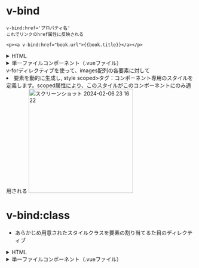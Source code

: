 # v-bind

```
v-bind:href='プロパティ名'
これでリンクのhref属性に反映される

<p><a v-bind:href="book.url">{{book.title}}</a></p>

```

<details>
  <summary>HTML</summary>
  
```
<!DOCTYPE html>
<html lang="ja">
  <head>
    <meta charset="UTF-8" />
    <script src="https://cdn.jsdelivr.net/npm/vue@2.7.11/dist/vue.js"></script>
    <style type="text/css">
      ul {
        list-style-type: none;
      }
    </style>

    <title>Document</title>
  </head>
  <body>
    <div id="app" class="container">
      <ul>
        <li>
          <img
            :id="images[0].id"
            :src="images[0].src"
            class="image"
            :alt="images[0].alt"
            :width="images[0].width"
          />
        </li>
        <li>
          <img
            :id="images[1].id"
            :src="images[1].src"
            class="image"
            :alt="images[1].alt"
            :width="images[1].width"
          />
        </li>
        <li>
          <img
            :id="images[2].id"
            :src="images[2].src"
            class="image"
            :alt="images[2].alt"
            :width="images[2].width"
          />
        </li>
      </ul>

      <p><a v-bind:href="book.url">{{book.title}}</a></p>
      <p></p>
      <p><span>{{book.author}}</span></p>
    </div>
    <script>
      new Vue({
        el: '#app',
        data: {
          book: {
            title: 'vueのホームページ',
            author: '作者',
            url: 'https://ja.vuejs.org/',
          },

          images: [
            {
              id: 'image1',
              src: './img/sample1.png',
              alt: '画像1です',
              width: '200',
            },
            {
              id: 'image2',
              src: './img/sample2.png',
              alt: '画像2です',
              width: '100',
            },
            {
              id: 'image3',
              src: './img/sample3.png',
              alt: '画像3です',
              width: '50',
            },
          ],
        },
      });
    </script>
  </body>
</html>

```

</details>

<details>
  <summary>単一ファイルコンポーネント（.vueファイル）</summary>
  
```
<template>
  <div class="container">
    <ul>
      <li v-for="(image, index) in images" :key="index">
        <img
          :id="image.id"
          :src="image.src"
          class="image"
          :alt="image.alt"
          :width="image.width"
        />
      </li>
    </ul>

    <p><a :href="book.url">{{ book.title }}</a></p>
    <p>{{ book.author }}</p>
  </div>
</template>

<script>
export default {
  data() {
    return {
      book: {
        title: 'vueのホームページ',
        author: '作者',
        url: 'https://ja.vuejs.org/',
      },
      images: [
        {
          id: 'image1',
          src: './img/sample1.png',
          alt: '画像1です',
          width: '200',
        },
        {
          id: 'image2',
          src: './img/sample2.png',
          alt: '画像2です',
          width: '100',
        },
        {
          id: 'image3',
          src: './img/sample3.png',
          alt: '画像3です',
          width: '50',
        },
      ],
    };
  },
};
</script>

<style scoped>
ul {
  list-style-type: none;
}
</style>

```

</details>
v-forディレクティブを使って、images配列の各要素に対して<li>要素を動的に生成し,
  style scoped>タグ：コンポーネント専用のスタイルを定義します。scoped属性により、このスタイルがこのコンポーネントにのみ適用される
  
<img width="279" alt="スクリーンショット 2024-02-06 23 16 22" src="https://github.com/kb8864/Study-Notes/assets/128299525/06d567c1-6f44-4977-b928-fb75a1f1b56d">


# v-bind:class
- あらかじめ用意されたスタイルクラスを要素の割り当てるた目のディレクティブ
<details>
  <summary>HTML</summary>
  
```
<!DOCTYPE html>
<html lang="ja">
  <head>
    <meta charset="UTF-8" />
    <title>Vue.js</title>
  </head>
  <body>
    <div id="app">
      <div class="small" v-bind:class="{ color, frame: isChange }">
        皆さん、こんにちは！
      </div>
    </div>
    <script src="https://cdn.jsdelivr.net/npm/vue@2.7.11/dist/vue.js"></script>
    <script>
      new Vue({
        el: '#app',
        data: {
          color: true,
          isChange: true,
        },
      });
    </script>
  </body>
</html>
****
```

</details>

<details>
  <summary>単一ファイルコンポーネント（.vueファイル）</summary>
  
```
<template>
  <div class="small" :class="{ color, frame: isChange }">
    皆さん、こんにちは！
  </div>
</template>

<script>
export default {
  data() {
    return {
      color: true,
      isChange: true,
    };
  },
};
</script>

<style>
/* ここに必要なスタイルを追加します。 */
.color {
  /* colorクラスがtrueのときのスタイルを定義 */
  color: red ;
}

.frame {
  /* frameクラスがtrueのときのスタイルを定義 */
}

.small {
  /* smallクラスのスタイルを定義 */
}
</style>

```

</details>

<template>タグ：コンポーネントのHTMLマークアップを含みます。ここでは、class属性にバインディングを使用して、colorとisChangeデータプロパティに基づいてクラスを動的に適用していま
<style>タグ：コンポーネント専用のスタイルを定義します。必要に応じて、.color、.frame、.smallクラスのスタイルをここに追加

# v-bind:style
```
v-bind:style="{スタイル名:値,...}"
```
<details>
  <summary>HTML</summary>
  
```
<!DOCTYPE html>
<html lang="ja">
  <head>
    <meta charset="UTF-8" />
    <title>Vue.js</title>
  </head>
  <body>
    <div id="app">
      <div
        class="small"
        v-bind:style="{ color: color, 'background-color': backgroundColor,
        fontsize: fontsize + 'px'}"
      >
        皆さん、こんにちは！
      </div>
    </div>

    <div id="app1">
      <div
        class="small"
        v-bind:style="{ color: color, 'background-color': backgroundColor,
        fontsize: fontsize + 'px'}"
      >
        皆さん、元気かい！
      </div>
    </div>

    <script src="https://cdn.jsdelivr.net/npm/vue@2.7.11/dist/vue.js"></script>
    <script>
      new Vue({
        el: '#app',
        data: {
          color: 'white',
          backgroundColor: 'blue',
          fontsize: 30,
        },
      });

      new Vue({
        el: '#app1',
        data: {
          color: 'white',
          backgroundColor: 'red',
          fontsize: 100,
        },
      });
    </script>
  </body>
</html>

```

</details>


<details>
  <summary>単一ファイルコンポーネント（.vueファイル）</summary>
  2つの異なるスタイルのテキストを表示する2つのコンポーネントを1つのファイルに統合していますが、通常はコンポーネントごとにファイルを分ける方が一般的
```
<template>
  <div>
    <div
      class="small"
      :style="{ color: color, 'background-color': backgroundColor, fontSize: fontSize + 'px' }"
    >
      皆さん、こんにちは！
    </div>

    <div
      class="large"
      :style="{ color: color1, 'background-color': backgroundColor1, fontSize: fontSize1 + 'px' }"
    >
      皆さん、元気かい！
    </div>
  </div>
</template>

<script>
export default {
  data() {
    return {
      // コンポーネントの最初の部分のスタイル
      color: 'white',
      backgroundColor: 'blue',
      fontSize: 30,
      // コンポーネントの2番目の部分のスタイル
      color1: 'white',
      backgroundColor1: 'red',
      fontSize1: 100,
    };
  },
};
</script>

<style>
.small {
  /* smallクラスのスタイルを定義 */
}

.large {
  /* largeクラスのスタイルを定義、この例では.smallと同じスタイルを適用していますが、必要に応じて変更してください */
}
</style>

```

</details>

<img width="247" alt="スクリーンショット 2024-02-06 23 45 52" src="https://github.com/kb8864/Study-Notes/assets/128299525/9c6079f7-a38c-46d0-a4a8-72a4cccc92a8">


